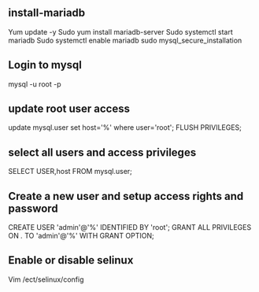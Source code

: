 ## install-mariadb

Yum update -y
Sudo yum install mariadb-server
Sudo systemctl start mariadb
Sudo systemctl enable mariadb
sudo mysql_secure_installation

## Login to mysql
mysql -u root -p

## update root user access
update mysql.user set host='%' where user='root';
FLUSH PRIVILEGES;

## select all users and access privileges
SELECT USER,host FROM mysql.user;

## Create a new user and setup access rights and password
CREATE USER 'admin'@'%' IDENTIFIED BY 'root';
GRANT ALL PRIVILEGES ON *.* TO 'admin'@'%' WITH GRANT OPTION;

## Enable or disable selinux
Vim /ect/selinux/config
